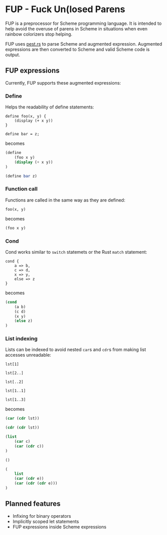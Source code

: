 # FUP - Fuck Un(losed Parens

FUP is a preprocessor for Scheme programming language. It is intended to help avoid the overuse of parens in Scheme in situations when even rainbow colorizers stop helping.

FUP uses [pest.rs](https://pest.rs/) to parse Scheme and augmented expression. Augmented expressions are then converted to Scheme and valid Scheme code is output.

## FUP expressions

Currently, FUP supports these augmented expressions:

### Define

Helps the readability of define statements:

```
define foo(x, y) {
	(display (+ x y))
}

define bar = z;
```
becomes
```scheme
(define
	(foo x y)
	(display (+ x y))
)

(define bar z)
```

### Function call

Functions are called in the same way as they are defined:

```
foo(x, y)
```
becomes
```scheme
(foo x y)
```

### Cond

Cond works similar to `switch` statemets or the Rust `match` statement:

```
cond {
	a => b,
	c => d,
	x => y,
	else => z
}
```
becomes
```scheme
(cond
	(a b)
	(c d)
	(x y)
	(else z)
)
```

### List indexing

Lists can be indexed to avoid nested `car`s and `cdr`s from making list accesses unreadable:

```
lst[1]

lst[2..]

lst[..2]

lst[1..1]

lst[1..3]
```
becomes
```scheme
(car (cdr lst))

(cdr (cdr lst))

(list
	(car c)
	(car (cdr c))
)

()

(
	list
	(car (cdr e))
	(car (cdr (cdr e)))
)
```

## Planned features

* Infixing for binary operators
* Implicitly scoped let statements
* FUP expressions inside Scheme expressions
